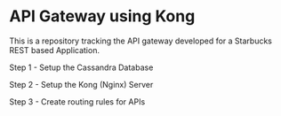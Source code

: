 # API Gateway using Kong 

This is a repository tracking the API gateway developed for a Starbucks REST based Application.

Step 1 - Setup the Cassandra Database

Step 2 - Setup the Kong (Nginx) Server

Step 3 - Create routing rules for APIs
